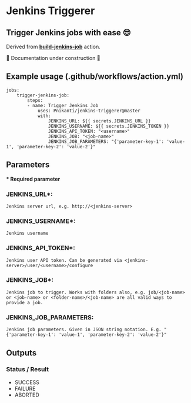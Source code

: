 # Jenkins Triggerer
## Trigger Jenkins jobs with ease 😎

Derived from [**build-jenkins-job**](https://github.com/GoldenspearLLC/build-jenkins-job) action.

🚧 Documentation under construction 🚧

## Example usage (.github/workflows/action.yml)

    jobs:
        trigger-jenkins-job:
            steps:
            - name: Trigger Jenkins Job
                uses: Pnikanti/jenkins-triggerer@master
                with:
                    JENKINS_URL: ${{ secrets.JENKINS_URL }}
                    JENKINS_USERNAME: ${{ secrets.JENKINS_TOKEN }}
                    JENKINS_API_TOKEN: "<username>"
                    JENKINS_JOB: "<job-name>"
                    JENKINS_JOB_PARAMETERS: "{'parameter-key-1': 'value-1', 'parameter-key-2': 'value-2'}"

## Parameters
**\* Required parameter**
### JENKINS_URL*:
    Jenkins server url, e.g. http://<jenkins-server>
### JENKINS_USERNAME*:
    Jenkins username
### JENKINS_API_TOKEN*:
    Jenkins user API token. Can be generated via <jenkins-server>/user/<username>/configure
### JENKINS_JOB*:
    Jenkins job to trigger. Works with folders also, e.g. job/<job-name> or <job-name> or <folder-name>/<job-name> are all valid ways to provide a job.
### JENKINS_JOB_PARAMETERS:
    Jenkins job parameters. Given in JSON string notation. E.g. "{'parameter-key-1': 'value-1', 'parameter-key-2': 'value-2'}"
    
## Outputs
### Status / Result
* SUCCESS
* FAILURE
* ABORTED

